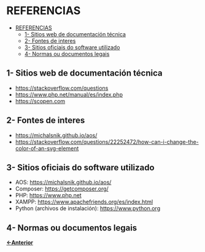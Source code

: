 # REFERENCIAS

- [REFERENCIAS](#referencias)
  - [1- Sitios web de documentación técnica](#1--sitios-web-de-documentación-técnica)
  - [2- Fontes de interes](#2--fontes-de-interes)
  - [3- Sitios oficiais do software utilizado](#3--sitios-oficiais-do-software-utilizado)
  - [4- Normas ou documentos legais](#4--normas-ou-documentos-legais)

## 1- Sitios web de documentación técnica

- https://stackoverflow.com/questions
- https://www.php.net/manual/es/index.php
- https://scopen.com

## 2- Fontes de interes

- https://michalsnik.github.io/aos/
- https://stackoverflow.com/questions/22252472/how-can-i-change-the-color-of-an-svg-element

## 3- Sitios oficiais do software utilizado

- AOS: https://michalsnik.github.io/aos/
- Composer: https://getcomposer.org/
- PHP: https://www.php.net
- XAMPP: https://www.apachefriends.org/es/index.html
- Python (archivos de instalación): https://www.python.org

## 4- Normas ou documentos legais

[**<-Anterior**](../../README.md)
